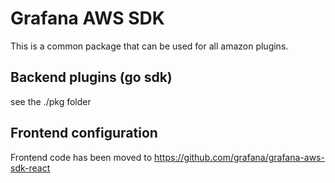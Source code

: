 # Grafana AWS SDK

This is a common package that can be used for all amazon plugins.

## Backend plugins (go sdk)

see the ./pkg folder

## Frontend configuration

Frontend code has been moved to https://github.com/grafana/grafana-aws-sdk-react
